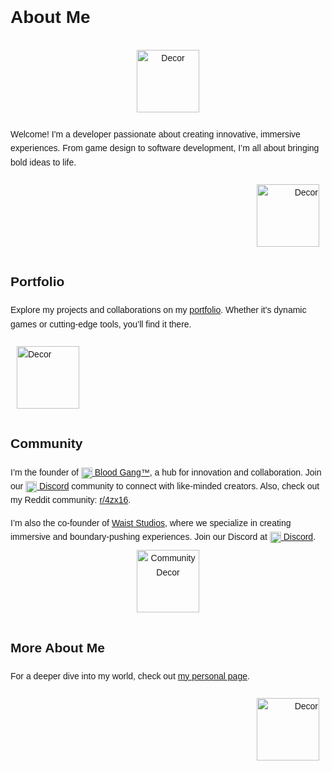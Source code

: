 <div class="container" style="font-family: Arial, sans-serif; line-height: 1.6;">
    <h1>About Me</h1>
    <div style="text-align: center;">
        <img src="https://i.pinimg.com/474x/e9/37/81/e937815f025d49a1a58e8e65bd2dfe7c.jpg" alt="Decor" style="width: 100px; height: auto; margin: 10px;">
    </div>
    <p>
        Welcome! I'm a developer passionate about creating innovative, immersive experiences. From game design to software development, I’m all about bringing bold ideas to life.
    </p>
    <div style="text-align: right;">
        <img src="https://i.pinimg.com/474x/05/ab/43/05ab4366e593df75c266e54c183f81f8.jpg" alt="Decor" style="width: 100px; height: auto; margin: 10px;">
    </div>
    <h2>Portfolio</h2>
    <p>
        Explore my projects and collaborations on my <a href="https://4zx16-dev.carrd.co/#portfolio" target="_blank">portfolio</a>. Whether it's dynamic games or cutting-edge tools, you’ll find it there.
    </p>
    <div style="text-align: left;">
        <img src="https://i.pinimg.com/236x/6d/79/04/6d7904a07c8e16bf08d747da500ee33a.jpg" alt="Decor" style="width: 100px; height: auto; margin: 10px;">
    </div>
    <h2>Community</h2>
    <p>
        I’m the founder of <a href="https://bloodgang.carrd.co/" target="_blank">
        <img src="https://static.wixstatic.com/media/4585c8_562a61587130440b8df3e8d713ad29bf~mv2.png/v1/fill/w_70,h_75,al_c,q_85,usm_0.66_1.00_0.01,enc_avif,quality_auto/blood%20gang%20icon.png" alt="Blood Gang Icon" width="18" height="18" style="vertical-align:middle;"> Blood Gang™️</a>, 
        a hub for innovation and collaboration. Join our <a href="https://linkr.it/blood" target="_blank">
        <img src="https://camo.githubusercontent.com/f325113081dc63f083c93090b3f7ffb63f9b16e264e4ac44cf9cc80267c81395/68747470733a2f2f66696c65732e636174626f782e6d6f652f63756e7168662e706e67" alt="Discord Icon" width="18" height="18" style="vertical-align:middle;"> Discord</a> 
        community to connect with like-minded creators. Also, check out my Reddit community: <a href="https://reddit.com/r/4zx16" target="_blank">r/4zx16</a>.
    </p>
     I’m also the co-founder of <a href="https://github.com/Waist-Studios-Inc" target="_blank">Waist Studios</a>, where we specialize in creating immersive and boundary-pushing experiences. Join our Discord at <a href="https://linkr.it/waist" target="_blank">
        <img src="https://camo.githubusercontent.com/f325113081dc63f083c93090b3f7ffb63f9b16e264e4ac44cf9cc80267c81395/68747470733a2f2f66696c65732e636174626f782e6d6f652f63756e7168662e706e67" alt="Discord Icon" width="18" height="18" style="vertical-align:middle;"> Discord</a>.
    <div style="text-align: center;">
        <img src="https://i.pinimg.com/236x/bf/f3/7a/bff37a30670aac26e3b0c565828cc3b7.jpg" alt="Community Decor" style="width: 100px; height: auto; margin: 10px;">
    </div>
    <h2>More About Me</h2>
    <p>
        For a deeper dive into my world, check out <a href="https://4zx16.carrd.co" target="_blank">my personal page</a>.
    </p>
    <div style="text-align: right;">
        <img src="https://i.pinimg.com/236x/4f/53/28/4f532850087a4c29dabb157b3a576083.jpg" alt="Decor" style="width: 100px; height: auto; margin: 10px;">
    </div>
</div>
